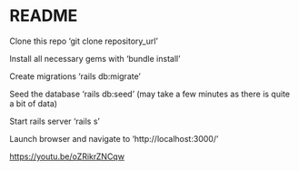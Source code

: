 # README

Clone this repo ‘git clone repository_url’

Install all necessary gems with ‘bundle install’

Create migrations ‘rails db:migrate’

Seed the database ‘rails db:seed’ (may take a few minutes as there is quite a bit of data)

Start rails server ‘rails s’

Launch browser and navigate to ‘http://localhost:3000/’


https://youtu.be/oZRikrZNCqw
